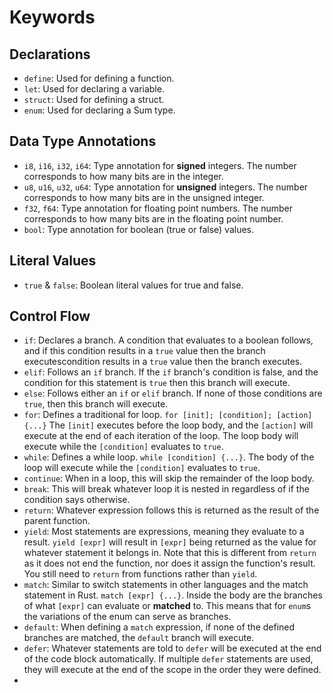 # Keywords
## Declarations
- `define`: Used for defining a function.
- `let`: Used for declaring a variable.
- `struct`: Used for defining a struct.
- `enum`: Used for declaring a Sum type.

## Data Type Annotations
- `i8`, `i16`, `i32`, `i64`: Type annotation for **signed** integers. The number corresponds to how many bits are in the integer.
- `u8`, `u16`, `u32`, `u64`: Type annotation for **unsigned** integers. The number corresponds to how many bits are in the unsigned integer.
- `f32`, `f64`: Type annotation for floating point numbers. The number corresponds to how many bits are in the floating point number.
- `bool`: Type annotation for boolean (true or false) values.

## Literal Values
- `true` & `false`: Boolean literal values for true and false.

## Control Flow
- `if`: Declares a branch. A condition that evaluates to a boolean follows, and if this condition results in a `true` value then the branch executescondition results in a `true` value then the branch executes.
- `elif`: Follows an `if` branch. If the `if` branch's condition is false, and the condition for this statement is `true` then this branch will execute.
- `else`: Follows either an `if` or `elif` branch. If none of those conditions are `true`, then this branch will execute.
- `for`: Defines a traditional for loop. `for [init]; [condition]; [action] {...}` The `[init]` executes before the loop body, and the `[action]` will execute at the end of each iteration of the loop. The loop body will execute while the `[condition]` evaluates to `true`.
- `while`: Defines a while loop. `while [condition] {...}`. The body of the loop will execute while the `[condition]` evaluates to `true`.
- `continue`: When in a loop, this will skip the remainder of the loop body.
- `break`: This will break whatever loop it is nested in regardless of if the condition says otherwise.
- `return`: Whatever expression follows this is returned as the result of the parent function.
- `yield`: Most statements are expressions, meaning they evaluate to a result. `yield [expr]` will result in `[expr]` being returned as the value for whatever statement it belongs in. Note that this is different from `return` as it does not end the function, nor does it assign the function's result. You still need to `return` from functions rather than `yield`.
- `match`: Similar to switch statements in other languages and the match statement in Rust. `match [expr] {...}`. Inside the body are the branches of what `[expr]` can evaluate or **matched** to. This means that for `enum`s the variations of the enum can serve as branches.
- `default`: When defining a `match` expression, if none of the defined branches are matched, the `default` branch will execute.
- `defer`: Whatever statements are told to `defer` will be executed at the end of the code block automatically. If multiple `defer` statements are used, they will execute at the end of the scope in the order they were defined.
- 
